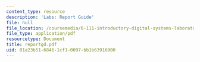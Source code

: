 ```yaml
---
content_type: resource
description: 'Labs: Report Guide'
file: null
file_location: /coursemedia/6-111-introductory-digital-systems-laboratory-fall-2002/01a23b5168461cf10097bb1b63916900_reportgd.pdf
file_type: application/pdf
resourcetype: Document
title: reportgd.pdf
uid: 01a23b51-6846-1cf1-0097-bb1b63916900
---
```

